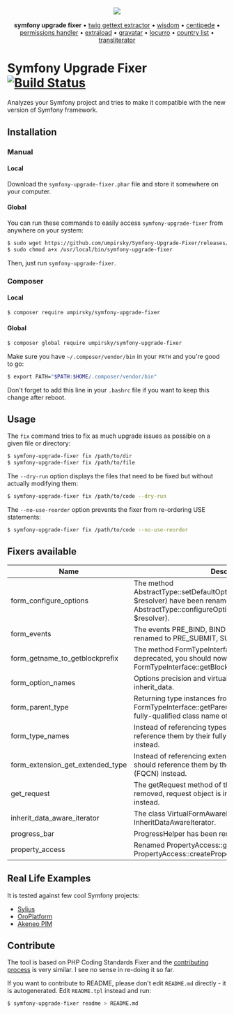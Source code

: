<h3 align="center">
    <a href="https://github.com/umpirsky">
        <img src="https://farm2.staticflickr.com/1709/25098526884_ae4d50465f_o_d.png" />
    </a>
</h3>
<p align="center">
  <b>symfony upgrade fixer</b> &bull;
  <a href="https://github.com/umpirsky/Twig-Gettext-Extractor">twig gettext extractor</a> &bull;
  <a href="https://github.com/umpirsky/wisdom">wisdom</a> &bull;
  <a href="https://github.com/umpirsky/centipede">centipede</a> &bull;
  <a href="https://github.com/umpirsky/PermissionsHandler">permissions handler</a> &bull;
  <a href="https://github.com/umpirsky/Extraload">extraload</a> &bull;
  <a href="https://github.com/umpirsky/Gravatar">gravatar</a> &bull;
  <a href="https://github.com/umpirsky/locurro">locurro</a> &bull;
  <a href="https://github.com/umpirsky/country-list">country list</a> &bull;
  <a href="https://github.com/umpirsky/Transliterator">transliterator</a>
</p>

# Symfony Upgrade Fixer [![Build Status](https://travis-ci.org/umpirsky/Symfony-Upgrade-Fixer.svg)](https://travis-ci.org/umpirsky/Symfony-Upgrade-Fixer)

Analyzes your Symfony project and tries to make it compatible with the new version of Symfony framework.

## Installation

### Manual

#### Local

Download the ``symfony-upgrade-fixer.phar`` file and store it somewhere on your computer.

#### Global

You can run these commands to easily access ``symfony-upgrade-fixer`` from anywhere on
your system:

```bash
$ sudo wget https://github.com/umpirsky/Symfony-Upgrade-Fixer/releases/download/v0.1.6/symfony-upgrade-fixer.phar -O /usr/local/bin/symfony-upgrade-fixer
$ sudo chmod a+x /usr/local/bin/symfony-upgrade-fixer
```
Then, just run ``symfony-upgrade-fixer``.

### Composer

#### Local

```bash
$ composer require umpirsky/symfony-upgrade-fixer
```

#### Global

```bash
$ composer global require umpirsky/symfony-upgrade-fixer
```

Make sure you have ``~/.composer/vendor/bin`` in your ``PATH`` and
you're good to go:

```bash
$ export PATH="$PATH:$HOME/.composer/vendor/bin"
```
Don't forget to add this line in your `.bashrc` file if you want to keep this change after reboot.

## Usage

The ``fix`` command tries to fix as much upgrade issues as possible on a given file or directory:

```bash
$ symfony-upgrade-fixer fix /path/to/dir
$ symfony-upgrade-fixer fix /path/to/file
```

The ``--dry-run`` option displays the files that need to be fixed but without actually modifying them:

```bash
$ symfony-upgrade-fixer fix /path/to/code --dry-run
```

The ``--no-use-reorder`` option prevents the fixer from re-ordering USE statements:

```bash
$ symfony-upgrade-fixer fix /path/to/code --no-use-reorder
```

## Fixers available

| Name  | Description |
| ----  | ----------- |
| form_configure_options | The method AbstractType::setDefaultOptions(OptionsResolverInterface $resolver) have been renamed to AbstractType::configureOptions(OptionsResolver $resolver). |
| form_events | The events PRE_BIND, BIND and POST_BIND were renamed to PRE_SUBMIT, SUBMIT and POST_SUBMIT. |
| form_getname_to_getblockprefix | The method FormTypeInterface::getName() was deprecated, you should now implement FormTypeInterface::getBlockPrefix() instead. |
| form_option_names | Options precision and virtual was renamed to scale and inherit_data. |
| form_parent_type | Returning type instances from FormTypeInterface::getParent() is deprecated, return the fully-qualified class name of the parent type class instead. |
| form_type_names | Instead of referencing types by name, you should reference them by their fully-qualified class name (FQCN) instead. |
| form_extension_get_extended_type | Instead of referencing extended types by name, you should reference them by their fully-qualified class name (FQCN) instead. |
| get_request | The getRequest method of the base controller class was removed, request object is injected in the action method instead. |
| inherit_data_aware_iterator | The class VirtualFormAwareIterator was renamed to InheritDataAwareIterator. |
| progress_bar | ProgressHelper has been removed in favor of ProgressBar. |
| property_access | Renamed PropertyAccess::getPropertyAccessor to PropertyAccess::createPropertyAccessor. |

## Real Life Examples

It is tested against few cool Symfony projects:

* [Sylius](https://github.com/Sylius/Sylius/pull/3571)
* [OroPlatform](https://github.com/orocrm/platform/pull/345)
* [Akeneo PIM](https://github.com/akeneo/pim-community-dev/pull/3571)

## Contribute

The tool is based on PHP Coding Standards Fixer and the [contributing process](https://github.com/FriendsOfPhp/php-cs-fixer/blob/master/CONTRIBUTING.md) is very similar. I see no sense in re-doing it so far.

If you want to contribute to README, please don't edit `README.md` directly - it is autogenerated. Edit `README.tpl` instead and run:
```bash
$ symfony-upgrade-fixer readme > README.md
```
